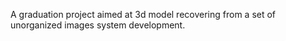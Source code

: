 A graduation project aimed at 3d model recovering from a set of unorganized images system development.